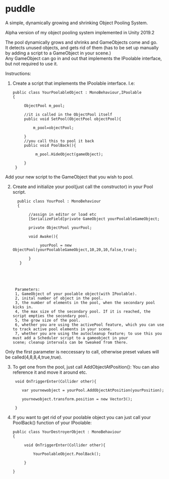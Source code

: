 # puddle
A simple, dynamically growing and shrinking Object Pooling System.
  
Alpha version of my object pooling system implemented in Unity 2019.2

The pool dynamically grows and shrinks and GameObjects come and go.    
It detects unused objects, and gets rid of them (has to be set up manually by adding a script to a GameObject in your scene.)    
Any GameObject can go in and out that implements the IPoolable interface, but not required to use it.

Instructions:

1. Create a script that implements the IPoolable interface. I.e:

       public class YourPoolableObject : MonoBehaviour,IPoolable
       {
    
    	    ObjectPool m_pool;
	    
    	    //it is called in the ObjectPool itself
    	    public void SetPool(ObjectPool objectPool){
	    
    	    	m_pool=objectPool;
	    	
    	    }
    	    //you call this to pool it back
    	    public void PoolBack(){
    	    
    	    	 m_pool.HideObject(gameObject);
	    	
    	    }
        }
     
  Add your new script to the GameObject that you wish to pool.

2. Create and initialize your pool(just call the constructor) in your Pool script.
	
         public class YourPool : MonoBehaviour
         {
	 
	          //assign in editor or load etc
	          [SerializeField]private GameObject yourPoolableGameObject;
	      
	          private ObjectPool yourPool;
	      
     	      void Awake(){
	      
	               yourPool = new ObjectPool(yourPoolableGameObject,10,20,10,false,true);
		         
	          }
	      }     
    
    
    
       
  
  		Parameters:
  		1, GameObject of your poolable object(with IPoolable).
		2, inital number of object in the pool.
		3, the number of elements in the pool, when the secondary pool kicks in.
		4, the max size of the secondary pool. If it is reached, the script empties the secondary pool.
		5, the grow size of the pool.
		6, whether you are using the activePool feature, which you can use to track active pool elements in your scene.
		7, whether you are using the autocleanup feature; to use this you must add a Scheduler script to a gameobject in your 			scene; cleanup intervals can be tweaked from there.
		
		
Only the first parameter is neccessary to call, otherwise preset values will be called(4,8,8,4,true,true).


3. To get one from the pool, just call AddObjectAtPosition():
You can also reference it and move it around etc.

	
	    void OnTriggerEnter(Collider other){
	
		   var yournewobject = yourPool.AddObjectAtPosition(yourPosition); 
		   
		   yournewobject.transform.position = new Vector3();
	
	    }
  
 

4. If you want to get rid of your poolable object you can just call your PoolBack() function of your IPoolable:
	
       public class YourDestroyerObject : MonoBehaviour
       {
       
            void OnTriggerEnter(Collider other){
            			
                YourPoolableObject.PoolBack();
            	
            }
       		
       }
    
</code>		
